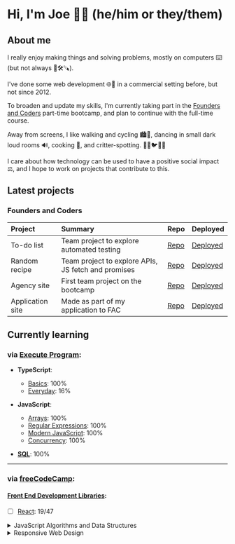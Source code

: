 # Hi, I'm Joe 👋🏻 (he/him or they/them)

## About me

I really enjoy making things and solving problems, mostly on computers ⌨️ (but not always 📐🛠️🪚).

I've done some web development 🌐🔗 in a commercial setting before, but not since 2012.

To broaden and update my skills, I'm currently taking part in the [Founders and Coders](https://www.foundersandcoders.com/) part-time bootcamp, and plan to continue with the full-time course.

Away from screens, I like walking and cycling 🏙️🌳, dancing in small dark loud rooms 🔊, cooking 🍅, and critter-spotting. 🐶🐱🐦🦊🐀

I care about how technology can be used to have a positive social impact ⚖️, and I hope to work on projects that contribute to this.

## Latest projects

<!-- Check back here to see projects that I've been working on 😌 -->

### Founders and Coders

| Project | Summary | Repo | Deployed |
| :- | :- | :- | :- |
| To-do list | Team project to explore automated testing | [Repo](https://github.com/sonianb/to-do-list) | [Deployed](https://sonianb.github.io/fac-to-do-list/) |
| Random recipe | Team project to explore APIs, JS fetch and promises | [Repo](https://github.com/vasystus/hungri-la) | [Deployed](https://vasystus.github.io/hungri-la/) |
| Agency site | First team project on the bootcamp | [Repo](https://github.com/joe-dev-public/fac-agency-website) | [Deployed](https://joe-dev-public.github.io/fac-agency-website/) |
| Application site | Made as part of my application to FAC | [Repo](https://github.com/joe-dev-public/fac-application-website) | [Deployed](https://joe-dev-public.github.io/fac-application-website/) |

## Currently learning

### via **[Execute Program](https://www.executeprogram.com/)**:

- **TypeScript**:
  - [Basics](https://www.executeprogram.com/courses/typescript-basics): 100%
  - [Everyday](https://www.executeprogram.com/courses/everyday-typescript): 16%

- **JavaScript**:
  - [Arrays](https://www.executeprogram.com/courses/javascript-array): 100%
  - [Regular Expressions](https://www.executeprogram.com/courses/regexes): 100%
  - [Modern JavaScript](https://www.executeprogram.com/courses/modern-javascript): 100%
  - [Concurrency](https://www.executeprogram.com/courses/javascript-concurrency): 100%

- **[SQL](https://www.executeprogram.com/courses/sql)**: 100%

<hr>

### via **[freeCodeCamp](https://www.freecodecamp.org/joe-dev-public)**:

#### [Front End Development Libraries](https://www.freecodecamp.org/learn/front-end-development-libraries/):

- [ ] [React](https://www.freecodecamp.org/learn/front-end-development-libraries/#react): 19/47

<details><summary>JavaScript Algorithms and Data Structures</summary>

  - [x] [Basic JavaScript](https://www.freecodecamp.org/learn/javascript-algorithms-and-data-structures/#basic-javascript): 113/113
  - [x] [ES6](https://www.freecodecamp.org/learn/javascript-algorithms-and-data-structures/#es6): 29/29
  - [x] [Regular Expressions](https://www.freecodecamp.org/learn/javascript-algorithms-and-data-structures/#regular-expressions): 33/33
  - [x] [Debugging](https://www.freecodecamp.org/learn/javascript-algorithms-and-data-structures/#debugging): 12/12
  - [x] [Basic Data Structures](https://www.freecodecamp.org/learn/javascript-algorithms-and-data-structures/#basic-data-structures): 20/20
  - [x] [Basic Algorithm Scripting](https://www.freecodecamp.org/learn/javascript-algorithms-and-data-structures/#basic-algorithm-scripting): 16/16
  - [x] [Object Oriented Programming](https://www.freecodecamp.org/learn/javascript-algorithms-and-data-structures/#object-oriented-programming): 26/26
  - [x] [Functional Programming](https://www.freecodecamp.org/learn/javascript-algorithms-and-data-structures/#functional-programming): 24/24
  - [ ] [Intermediate Algorithm Scripting](https://www.freecodecamp.org/learn/javascript-algorithms-and-data-structures/#intermediate-algorithm-scripting): 14/21

  Course details: https://www.freecodecamp.org/learn/javascript-algorithms-and-data-structures/
</details>

<details><summary>Responsive Web Design</summary>
  
  - [x] [Basic HTML and HTML5](https://www.freecodecamp.org/learn/responsive-web-design/#basic-html-and-html5): 28/28
  - [x] [Basic CSS](https://www.freecodecamp.org/learn/responsive-web-design/#basic-css): 44/44
  - [x] [Applied Visual Design](https://www.freecodecamp.org/learn/responsive-web-design/#applied-visual-design): 52/52
  - [ ] [Applied Accessibility](https://www.freecodecamp.org/learn/responsive-web-design/#applied-accessibility): 2/22
  - [x] [Responsive Web Design Principles](https://www.freecodecamp.org/learn/responsive-web-design/#responsive-web-design-principles): 4/4
  - [x] [CSS Flexbox](https://www.freecodecamp.org/learn/responsive-web-design/#css-flexbox): 17/17
  - [x] [CSS Grid](https://www.freecodecamp.org/learn/responsive-web-design/#css-grid): 22/22
  
  Course details: https://www.freecodecamp.org/learn/responsive-web-design/
</details>
  

<!--
**joe-dev-public/joe-dev-public** is a ✨ _special_ ✨ repository because its `README.md` (this file) appears on your GitHub profile.

Here are some ideas to get you started:

- 🔭 I’m currently working on ...
- 🌱 I’m currently learning ...
- 👯 I’m looking to collaborate on ...
- 🤔 I’m looking for help with ...
- 💬 Ask me about ...
- 📫 How to reach me: ...
- 😄 Pronouns: ...
- ⚡ Fun fact: ...
-->
